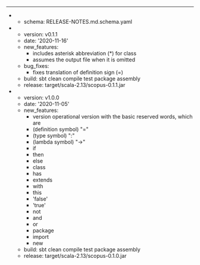 ---
- - schema: RELEASE-NOTES.md.schema.yaml
- - version: v0.1.1
  - date: '2020-11-16'
  - new_features:
    - includes asterisk abbreviation (*) for class
    - assumes the output file when it is omitted
  - bug_fixes:
    - fixes translation of definition sign (=)
  - build: sbt clean compile test package assembly
  - release: target/scala-2.13/scopus-0.1.1.jar
- - version: v1.0.0
  - date: '2020-11-05'
  - new_features:
    - version operational version with the basic reserved words, which are
    - (definition symbol) "="
    - (type symbol) ":"
    - (lambda symbol) "->"
    - if
    - then
    - else
    - class
    - has
    - extends
    - with
    - this
    - 'false'
    - 'true'
    - not
    - and
    - or
    - package
    - import
    - new
  - build: sbt clean compile test package assembly
  - release: target/scala-2.13/scopus-0.1.0.jar


